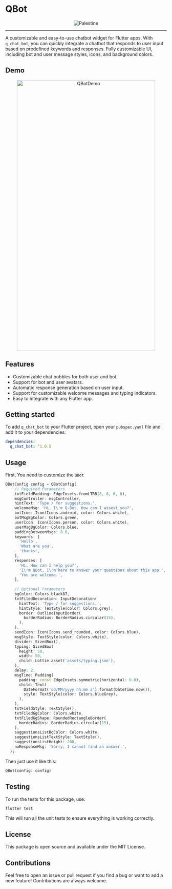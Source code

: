 # QBot

<p align="center"><img src="https://github.com/user-attachments/assets/7e17ace6-66ab-440e-a7de-a0f11b17bf12"  alt="Palestine"/></p>

--- 


A customizable and easy-to-use chatbot widget for Flutter apps. With `q_chat_bot`, you can quickly integrate a chatbot that responds to user input based on predefined keywords and responses. Fully customizable UI, including bot and user message styles, icons, and background colors.

## Demo
<p align="center"><img src="https://github.com/user-attachments/assets/4c5f21ff-3041-417e-9770-73fe1f0f7c4e"  alt="QBotDemo" height="844" width="431.38"/></p>

## Features

- Customizable chat bubbles for both user and bot.
- Support for bot and user avatars.
- Automatic response generation based on user input.
- Support for customizable welcome messages and typing indicators.
- Easy to integrate with any Flutter app.

## Getting started

To add `q_chat_bot` to your Flutter project, open your `pubspec.yaml` file and add it to your dependencies:

 ```yaml
 dependencies:
   q_chat_bot: ^1.0.5
```

## Usage

First, You need to customize the `QBot`

```dart
QBotConfig config = QBotConfig(
    // Required Parameters
    txtFieldPadding: EdgeInsets.fromLTRB(8, 8, 0, 8),
    msgController: msgController,
    hintText: 'Type / for suggestions.',
    welcomeMsg: 'Hi, I\'m Q-Bot. How can I assest you?',
    botIcon: Icon(Icons.android, color: Colors.white),
    botMsgBgColor: Colors.green,
    userIcon: Icon(Icons.person, color: Colors.white),
    userMsgBgColor: Colors.blue,
    paddingBetweenMsgs: 8.0,
    keywords: [
      'Hello', 
      'What are you', 
      'thanks',
    ],
    responses: [
      'Hi, How can I help you?',
      'I\'m QBot, I\'m here to answer your questions about this app.',
      'You are welcome.',
    ],
    
    // Optional Parameters
    bgColor: Colors.black87,
    txtFiledDecoration: InputDecoration(
      hintText: 'Type / for suggestions.',
      hintStyle: TextStyle(color: Colors.grey),
      border: OutlineInputBorder(
        borderRadius: BorderRadius.circular(15),
      ),
    ),
    sendIcon: Icon(Icons.send_rounded, color: Colors.blue),
    msgStyle: TextStyle(color: Colors.white),
    divider: SizedBox(),
    typing: SizedBox(
      height: 50,
      width: 50,
      child: Lottie.asset('assets/typing.json'),
    ),
    delay: 2,
    msgTime: Padding(
      padding: const EdgeInsets.symmetric(horizontal: 0.0),
      child: Text(
        DateFormat('dd/MM/yyyy hh:mm a').format(DateTime.now()),
        style: TextStyle(color: Colors.blueGrey),
      ),
    ),
    txtFieldStyle: TextStyle(),
    txtFiledGgColor: Colors.white,
    txtFiledGgShape: RoundedRectangleBorder(
      borderRadius: BorderRadius.circular(15),
    ),
    suggestionsListBgColor: Colors.white,
    suggestionsListTextStyle: TextStyle(),
    suggestionsListHeight: 200,
    noResponseMsg: 'Sorry, I cannot find an answer.',
  );
```

Then just use it like this:
```dart
QBot(config: config)
```

## Testing

To run the tests for this package, use:

```bash
flutter test
```

This will run all the unit tests to ensure everything is working correctly.

## License
This package is open source and available under the MIT License.

## Contributions
Feel free to open an issue or pull request if you find a bug or want to add a new feature! Contributions are always welcome.
